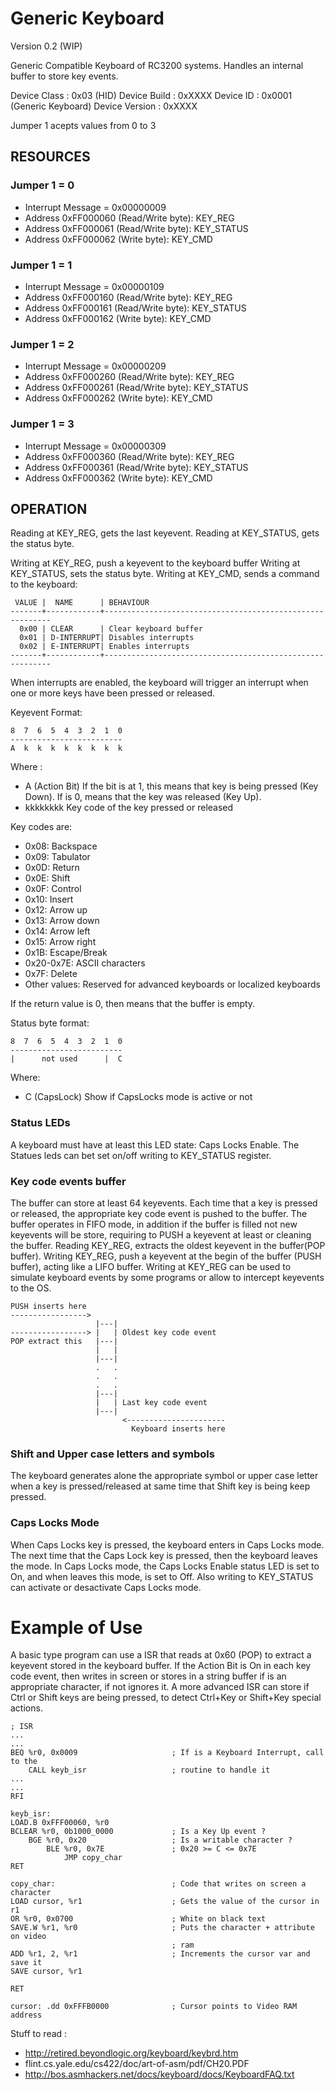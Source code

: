 Generic Keyboard
================
Version 0.2 (WIP) 

Generic Compatible Keyboard of RC3200 systems. Handles an internal buffer to
store key events.

Device Class    : 0x03 (HID)
Device Build    : 0xXXXX
Device ID       : 0x0001 (Generic Keyboard)
Device Version  : 0xXXXX

Jumper 1 acepts values from 0 to 3

RESOURCES
---------

### Jumper 1 = 0

- Interrupt Message = 0x00000009
- Address 0xFF000060 (Read/Write byte): KEY_REG
- Address 0xFF000061 (Read/Write byte): KEY_STATUS
- Address 0xFF000062 (Write byte): KEY_CMD

### Jumper 1 = 1

- Interrupt Message = 0x00000109
- Address 0xFF000160 (Read/Write byte): KEY_REG
- Address 0xFF000161 (Read/Write byte): KEY_STATUS
- Address 0xFF000162 (Write byte): KEY_CMD

### Jumper 1 = 2

- Interrupt Message = 0x00000209
- Address 0xFF000260 (Read/Write byte): KEY_REG
- Address 0xFF000261 (Read/Write byte): KEY_STATUS
- Address 0xFF000262 (Write byte): KEY_CMD

### Jumper 1 = 3

- Interrupt Message = 0x00000309
- Address 0xFF000360 (Read/Write byte): KEY_REG
- Address 0xFF000361 (Read/Write byte): KEY_STATUS
- Address 0xFF000362 (Write byte): KEY_CMD

OPERATION
---------

Reading at KEY_REG, gets the last keyevent.
Reading at KEY_STATUS, gets the status byte.

Writing at KEY_REG, push a keyevent to the keyboard buffer
Writing at KEY_STATUS, sets the status byte.
Writing at KEY_CMD, sends a command to the keyboard:

     VALUE |  NAME      | BEHAVIOUR
    -------+------------+----------------------------------------------------------
      0x00 | CLEAR      | Clear keyboard buffer
      0x01 | D-INTERRUPT| Disables interrupts
      0x02 | E-INTERRUPT| Enables interrupts
    -------+------------+----------------------------------------------------------

When interrupts are enabled, the keyboard will trigger an interrupt when one or
more keys have been pressed or released.

Keyevent Format:

    8  7  6  5  4  3  2  1  0
    -------------------------
    A  k  k  k  k  k  k  k  k

Where :

 - A (Action Bit) If the bit is at 1, this means that key is being pressed 
     (Key Down). If is 0, means that the key was released (Key Up).
 - kkkkkkkk Key code of the key pressed or released 

Key codes are:

- 0x08: Backspace
- 0x09: Tabulator
- 0x0D: Return
- 0x0E: Shift
- 0x0F: Control
- 0x10: Insert
- 0x12: Arrow up
- 0x13: Arrow down
- 0x14: Arrow left
- 0x15: Arrow right
- 0x1B: Escape/Break
- 0x20-0x7E: ASCII characters
- 0x7F: Delete
- Other values: Reserved for advanced keyboards or localized keyboards

If the return value is 0, then means that the buffer is empty.

Status byte format:

    8  7  6  5  4  3  2  1  0
    -------------------------
    |      not used      |  C
 
Where:

 - C (CapsLock) Show if CapsLocks mode is active or not

### Status LEDs
A keyboard must have at least this LED state: Caps Locks Enable.
The Statues leds can bet set on/off writing to KEY_STATUS register.

### Key code events buffer
The buffer can store at least 64 keyevents. Each time that a key is pressed 
or released, the appropriate key code event is pushed to the buffer.
The buffer operates in FIFO mode, in addition if the buffer is filled not 
new keyevents will be store, requiring to PUSH a keyevent at least or cleaning the buffer.
Reading KEY_REG, extracts the oldest keyevent in the buffer(POP buffer).
Writing KEY_REG, push a keyevent at the begin of the buffer (PUSH 
buffer), acting like a LIFO buffer. Writing at KEY_REG can be used to
simulate keyboard events by some programs or allow to intercept keyevents to
the OS.


    PUSH inserts here          
    ----------------->       
                       |---|
    -----------------> |   | Oldest key code event
    POP extract this   |---|
                       |   |
                       |---|
                       .   .
                       .   .
                       .   .
                       |---|
                       |   | Last key code event
                       |---|  
                             <----------------------
                               Keyboard inserts here

### Shift and Upper case letters and symbols
The keyboard generates alone the appropriate symbol or upper case letter when 
a key is pressed/released at same time that Shift key is being keep pressed. 

### Caps Locks Mode 
When Caps Locks key is pressed, the keyboard enters in Caps Locks mode. The 
next time that the Caps Lock key is pressed, then the keyboard leaves the 
mode. In Caps Locks mode, the Caps Locks Enable status LED is set to On, and 
when leaves this mode, is set to Off. Also writing to KEY_STATUS can activate 
or desactivate Caps Locks mode.


Example of Use
==============

A basic type program can use a ISR that reads at 0x60 (POP) to extract a
keyevent stored in the keyboard buffer. If the Action Bit is On in each key
code event, then writes in screen or stores in a string buffer if is an 
appropriate character, if not ignores it.
A more advanced ISR can store if Ctrl or Shift keys are being pressed, to 
detect Ctrl+Key or Shift+Key special actions.
  
    ; ISR
    ...
    ...
    BEQ %r0, 0x0009                     ; If is a Keyboard Interrupt, call to the
        CALL keyb_isr                   ; routine to handle it
    ...
    ...
    RFI

    keyb_isr:
    LOAD.B 0xFFF00060, %r0
    BCLEAR %r0, 0b1000_0000             ; Is a Key Up event ?
        BGE %r0, 0x20                   ; Is a writable character ?
            BLE %r0, 0x7E               ; 0x20 >= C <= 0x7E
                JMP copy_char
    RET

    copy_char:                          ; Code that writes on screen a character
    LOAD cursor, %r1                    ; Gets the value of the cursor in r1
    OR %r0, 0x0700                      ; White on black text
    SAVE.W %r1, %r0                     ; Puts the character + attribute on video
                                        ; ram
    ADD %r1, 2, %r1                     ; Increments the cursor var and save it
    SAVE cursor, %r1

    RET                                 

    cursor: .dd 0xFFFB0000              ; Cursor points to Video RAM address



Stuff to read : 
 - http://retired.beyondlogic.org/keyboard/keybrd.htm
 - flint.cs.yale.edu/cs422/doc/art-of-asm/pdf/CH20.PDF
 - http://bos.asmhackers.net/docs/keyboard/docs/KeyboardFAQ.txt


